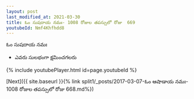 ```yaml
---
layout: post
last_modified_at: 2021-03-30
title: ఓం సుషదాయ నమః- 1008 రోజుల తపస్సులో రోజు  669
youtubeId: Nmf4Khfhdd8
---
```

 
 
 ఓం సుషదాయ నమః  
 
 -  ఎవరు సులభంగా క్షమించగలరు 
 
  
 
  
 
 
 
 
 
 


{% include youtubePlayer.html id=page.youtubeId %}
 
[Next]({{ site.baseurl }}{% link  split1/_posts/2017-03-07-ఓం ఆషాడాయ నమః- 1008 రోజుల తపస్సులో రోజు  668.md%})
 
